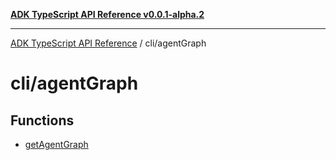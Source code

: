 [**ADK TypeScript API Reference v0.0.1-alpha.2**](../../README.md)

***

[ADK TypeScript API Reference](../../modules.md) / cli/agentGraph

# cli/agentGraph

## Functions

- [getAgentGraph](functions/getAgentGraph.md)
